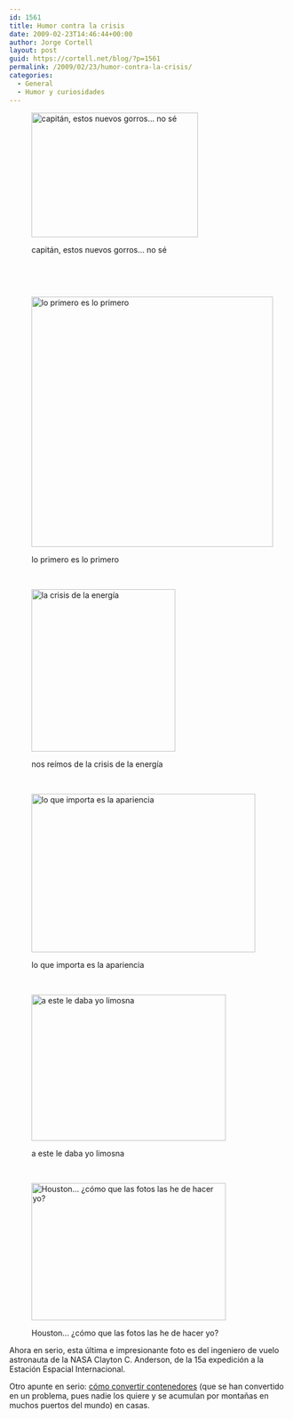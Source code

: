 ```yaml
---
id: 1561
title: Humor contra la crisis
date: 2009-02-23T14:46:44+00:00
author: Jorge Cortell
layout: post
guid: https://cortell.net/blog/?p=1561
permalink: /2009/02/23/humor-contra-la-crisis/
categories:
  - General
  - Humor y curiosidades
---
```

<figure style="width: 300px" class="wp-caption alignnone"><img title="https://farm3.static.flickr.com/2288/2436835786_2ebbf22983_o.jpg" src="https://farm3.static.flickr.com/2288/2436835786_2ebbf22983_o.jpg" alt="capitán, estos nuevos gorros... no sé" width="300" height="224" /></p> 

<figcaption class="wp-caption-text">capitán, estos nuevos gorros... no sé</figcaption></figure> 

 

 <figure style="width: 435px" class="wp-caption alignnone">

<img title="https://www.foundshit.com/images/pork-pack-01.jpg" src="https://www.foundshit.com/images/pork-pack-01.jpg" alt="lo primero es lo primero" width="435" height="450" /><figcaption class="wp-caption-text">lo primero es lo primero</figcaption></figure> 

 <figure style="width: 259px" class="wp-caption alignnone">

<img title="https://img.ffffound.com/static-data/assets/6/1df0bc42a67ebe8f9c164d8dcc673395f0e422ac_m.gif" src="https://img.ffffound.com/static-data/assets/6/1df0bc42a67ebe8f9c164d8dcc673395f0e422ac_m.gif" alt="la crisis de la energía" width="259" height="292" /><figcaption class="wp-caption-text">nos reímos de la crisis de la energía</figcaption></figure> 

 <figure style="width: 403px" class="wp-caption alignnone">

<img class="   " title="https://adsoftheworld.com/files/images/becelevator.jpg" src="https://adsoftheworld.com/files/images/becelevator.jpg" alt="lo que importa es la apariencia" width="403" height="285" /><figcaption class="wp-caption-text">lo que importa es la apariencia</figcaption></figure> 

 <figure style="width: 350px" class="wp-caption alignnone">

<img class=" " title="https://static.flickr.com/36/124178461_16e7e29701.jpg" src="https://static.flickr.com/36/124178461_16e7e29701.jpg" alt="a este le daba yo limosna" width="350" height="263" /><figcaption class="wp-caption-text">a este le daba yo limosna</figcaption></figure> 

 <figure style="width: 350px" class="wp-caption alignnone">

<img class=" " title="https://farm3.static.flickr.com/2241/2207918764_796f87f420.jpg?v=0" src="https://farm3.static.flickr.com/2241/2207918764_796f87f420.jpg?v=0" alt="Houston... ¿cómo que las fotos las he de hacer yo?" width="350" height="247" /><figcaption class="wp-caption-text">Houston... ¿cómo que las fotos las he de hacer yo?</figcaption></figure> 

Ahora en serio, esta última e impresionante foto es del ingeniero de vuelo astronauta de la NASA Clayton C. Anderson, de la 15a expedición a la Estación Espacial Internacional.

Otro apunte en serio: <a title="https://gliving.com/turning-shipping-containers-into-your-next-dream-home/" href="https://gliving.com/turning-shipping-containers-into-your-next-dream-home/" target="_blank">cómo convertir contenedores</a> (que se han convertido en un problema, pues nadie los quiere y se acumulan por montañas en muchos puertos del mundo) en casas.
